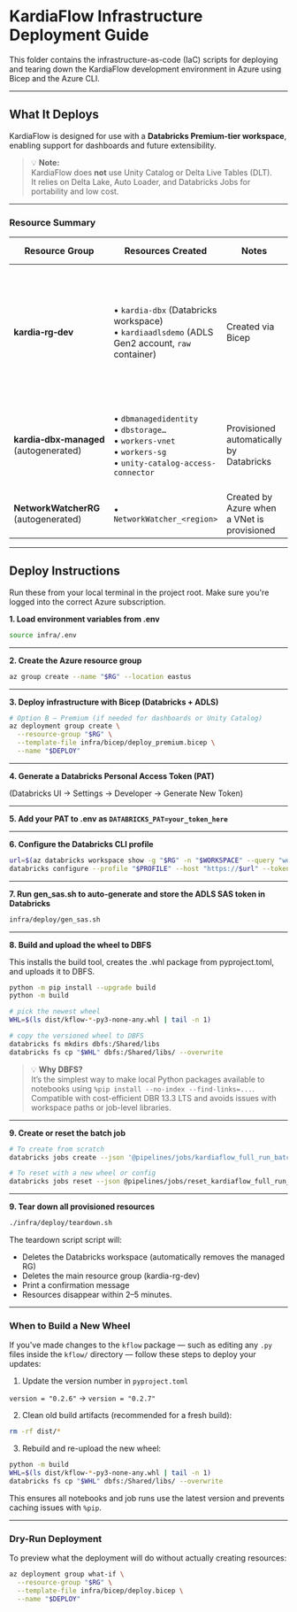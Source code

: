 # KardiaFlow Infrastructure Deployment Guide

This folder contains the infrastructure-as-code (IaC) scripts for deploying and tearing down the KardiaFlow development environment in Azure using Bicep and the Azure CLI.

---

## What It Deploys

KardiaFlow is designed for use with a **Databricks Premium-tier workspace**, enabling support for dashboards and future extensibility.

> 💡 **Note:**  
> KardiaFlow does **not** use Unity Catalog or Delta Live Tables (DLT).  
> It relies on Delta Lake, Auto Loader, and Databricks Jobs for portability and low cost.

---

### Resource Summary

| Resource Group                     | Resources Created                                                                                                                | Notes                                                                                     | Cost Guidance                                                                                                   |
|-----------------------------------|----------------------------------------------------------------------------------------------------------------------------------|-------------------------------------------------------------------------------------------|-----------------------------------------------------------------------------------------------------------------|
| **kardia‑rg‑dev**                 | • `kardia‑dbx` (Databricks workspace)<br>• `kardiaadlsdemo` (ADLS Gen2 account, `raw` container)                                 | Created via Bicep                                                                         | • Workspace control-plane is free while clusters are off<br>• Storage billed by usage (LRS hot tier) |
| **kardia‑dbx‑managed** (autogenerated) | • `dbmanagedidentity`<br>• `dbstorage…`<br>• `workers‑vnet`<br>• `workers‑sg`<br>• `unity-catalog-access-connector`             | Provisioned automatically by Databricks                                                  | • All resources are free except `dbstorage` (minimal DBFS usage)                                               |
| **NetworkWatcherRG** (autogenerated)   | • `NetworkWatcher_<region>`                                                                                                     | Created by Azure when a VNet is provisioned                                              | Free                                                                                                            |

---

## Deploy Instructions

Run these from your local terminal in the project root. Make sure you're logged into the correct Azure subscription.

**1. Load environment variables from .env**

```bash
source infra/.env
```

---

**2. Create the Azure resource group**

```bash
az group create --name "$RG" --location eastus
```

---

**3. Deploy infrastructure with Bicep (Databricks + ADLS)**

```bash
# Option B – Premium (if needed for dashboards or Unity Catalog)
az deployment group create \
  --resource-group "$RG" \
  --template-file infra/bicep/deploy_premium.bicep \
  --name "$DEPLOY"
```

---

**4. Generate a Databricks Personal Access Token (PAT)**

(Databricks UI → Settings → Developer → Generate New Token)

---

**5. Add your PAT to .env as `DATABRICKS_PAT=your_token_here`**

---

**6. Configure the Databricks CLI profile**

```bash
url=$(az databricks workspace show -g "$RG" -n "$WORKSPACE" --query "workspaceUrl" -o tsv)
databricks configure --profile "$PROFILE" --host "https://$url" --token <<< "${DATABRICKS_PAT}"$'\n'
```

---

**7. Run gen_sas.sh to auto-generate and store the ADLS SAS token in Databricks**

```bash
infra/deploy/gen_sas.sh
```

---

**8. Build and upload the wheel to DBFS**

This installs the build tool, creates the .whl package from pyproject.toml, and uploads it to DBFS.

```bash
python -m pip install --upgrade build
python -m build

# pick the newest wheel
WHL=$(ls dist/kflow-*-py3-none-any.whl | tail -n 1)

# copy the versioned wheel to DBFS
databricks fs mkdirs dbfs:/Shared/libs
databricks fs cp "$WHL" dbfs:/Shared/libs/ --overwrite
```

> 💡 **Why DBFS?**  
> It’s the simplest way to make local Python packages available to notebooks using `%pip install --no-index --find-links=...`.  
> Compatible with cost-efficient DBR 13.3 LTS and avoids issues with workspace paths or job-level libraries.

---

**9. Create or reset the batch job**

```bash
# To create from scratch
databricks jobs create --json '@pipelines/jobs/kardiaflow_full_run_batch.json' --profile kardia
```

```bash
# To reset with a new wheel or config
databricks jobs reset --json @pipelines/jobs/reset_kardiaflow_full_run_batch.json
```

---

**9. Tear down all provisioned resources**

```bash
./infra/deploy/teardown.sh
```

The teardown script script will:

- Deletes the Databricks workspace (automatically removes the managed RG)
- Deletes the main resource group (kardia-rg-dev)
- Print a confirmation message
- Resources disappear within 2–5 minutes.

---

### When to Build a New Wheel

If you've made changes to the `kflow` package — such as editing any `.py` files inside the `kflow/` directory — follow these steps to deploy your updates:

1. Update the version number in `pyproject.toml`

`version = "0.2.6"` → `version = "0.2.7"`


2. Clean old build artifacts (recommended for a fresh build):

```bash
rm -rf dist/*
```

3. Rebuild and re-upload the new wheel:

```bash
python -m build
WHL=$(ls dist/kflow-*-py3-none-any.whl | tail -n 1)
databricks fs cp "$WHL" dbfs:/Shared/libs/ --overwrite
```

This ensures all notebooks and job runs use the latest version and prevents caching issues with `%pip`.

---

### Dry-Run Deployment

To preview what the deployment will do without actually creating resources:

```bash
az deployment group what-if \
  --resource-group "$RG" \
  --template-file infra/bicep/deploy.bicep \
  --name "$DEPLOY"
```